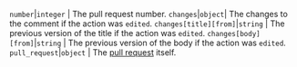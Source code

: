 `number`|`integer` | The pull request number.
`changes`|`object`| The changes to the comment if the action was `edited`.
`changes[title][from]`|`string` | The previous version of the title if the action was `edited`.
`changes[body][from]`|`string` | The previous version of the body if the action was `edited`.
`pull_request`|`object` | The [pull request](/v3/pulls) itself.
